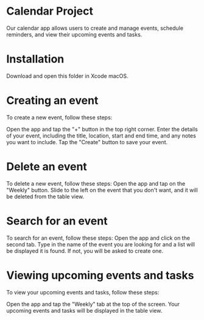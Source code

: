 # Calendar Project
Our calendar app allows users to create and manage events, schedule reminders, and view their upcoming events and tasks.

# Installation
Download and open this folder in Xcode macOS.

# Creating an event
To create a new event, follow these steps:

Open the app and tap the "+" button in the top right corner.
Enter the details of your event, including the title, location, start and end time, and any notes you want to include.
Tap the "Create" button to save your event.

# Delete an event 
To delete a new event, follow these steps:
Open the app and tap on the "Weekly" button.
Slide to the left on the event that you don't want, and it will be deleted from the table view.

# Search for an event
To search for an event, follow these steps:
Open the app and click on the second tab.
Type in the name of the event you are looking for and a list will be displayed it is found.
If not, you will be asked to create one.

# Viewing upcoming events and tasks
To view your upcoming events and tasks, follow these steps:

Open the app and tap the "Weekly" tab at the top of the screen.
Your upcoming events and tasks will be displayed in the table view.



